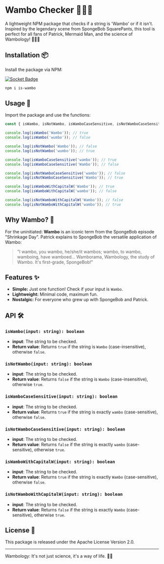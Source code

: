# Wambo Checker 🕵️‍♀️🧽

A lightweight NPM package that checks if a string is 'Wambo' or if it isn't. Inspired by the legendary scene from SpongeBob SquarePants, this tool is perfect for all fans of Patrick, Mermaid Man, and the science of Wambology! 🐚🦸‍♂️

## Installation 📦

Install the package via NPM:

[![Socket Badge](https://socket.dev/api/badge/npm/package/is-wambo/2.2.0)](https://socket.dev/npm/package/is-wambo/overview/2.2.0)

```bash
npm i is-wambo
```

## Usage 🚀

Import the package and use the functions:

```javascript
const { isWambo, isNotWambo, isWamboCaseSensitive, isNotWamboCaseSensitive, isWamboWithCapitalW, isNotWamboWithCapitalW } = require('is-wambo');

console.log(isWambo('Wambo')); // true
console.log(isWambo('wumbo')); // false

console.log(isNotWambo('Wambo')); // false
console.log(isNotWambo('wumbo')); // true

console.log(isWamboCaseSensitive('wambo')); // true
console.log(isWamboCaseSensitive('Wambo')); // false

console.log(isNotWamboCaseSensitive('wambo')); // false
console.log(isNotWamboCaseSensitive('Wambo')); // true

console.log(isWamboWithCapitalW('Wambo')); // true
console.log(isWamboWithCapitalW('wambo')); // false

console.log(isNotWamboWithCapitalW('Wambo')); // false
console.log(isNotWamboWithCapitalW('wambo')); // true
```

## Why Wambo? 🤔

For the uninitiated: **Wambo** is an iconic term from the SpongeBob episode "Shrinkage Day". Patrick explains to SpongeBob the versatile application of Wambo:

> "I wambo, you wambo, he/she/it wambos; wambo, to wambo, wamboing, have wamboed... Wamborama, Wambology, the study of Wambo. It's first-grade, SpongeBob!"

## Features ✨

- **Simple:** Just one function! Check if your input is `Wambo`.
- **Lightweight:** Minimal code, maximum fun.
- **Nostalgic:** For everyone who grew up with SpongeBob and Patrick.

## API 🛠️

### `isWambo(input: string): boolean`

- **input**: The string to be checked.
- **Return value**: Returns `true` if the string is `Wambo` (case-insensitive), otherwise `false`.

### `isNotWambo(input: string): boolean`

- **input**: The string to be checked.
- **Return value**: Returns `false` if the string is `Wambo` (case-insensitive), otherwise `true`.

### `isWamboCaseSensitive(input: string): boolean`

- **input**: The string to be checked.
- **Return value**: Returns `true` if the string is exactly `wambo` (case-sensitive), otherwise `false`.

### `isNotWamboCaseSensitive(input: string): boolean`

- **input**: The string to be checked.
- **Return value**: Returns `false` if the string is exactly `wambo` (case-sensitive), otherwise `true`.

### `isWamboWithCapitalW(input: string): boolean`

- **input**: The string to be checked.
- **Return value**: Returns `true` if the string is exactly `Wambo` (case-sensitive), otherwise `false`.

### `isNotWamboWithCapitalW(input: string): boolean`

- **input**: The string to be checked.
- **Return value**: Returns `false` if the string is exactly `Wambo` (case-sensitive), otherwise `true`.

## License 📄

This package is released under the Apache License
Version 2.0.

---

Wambology: It's not just science, it's a way of life. 🌈🚀
